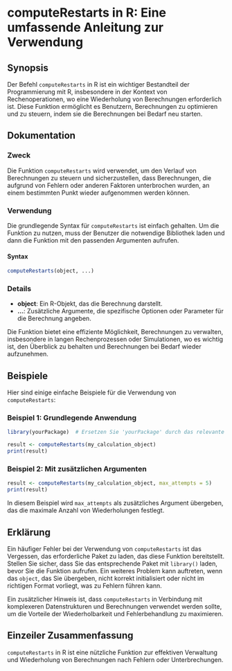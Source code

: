 <!--
Meta Description: # computeRestarts in R: Eine umfassende Anleitung zur Verwendung ## Synopsis Der Befehl `computeRestarts` in R ist ein wichtiger Bestandteil der Progr...
Meta Keywords: die, computerestarts, berechnungen, das, von
-->

# computeRestarts in R: Eine umfassende Anleitung zur Verwendung

## Synopsis
Der Befehl `computeRestarts` in R ist ein wichtiger Bestandteil der Programmierung mit R, insbesondere in der Kontext von Rechenoperationen, wo eine Wiederholung von Berechnungen erforderlich ist. Diese Funktion ermöglicht es Benutzern, Berechnungen zu optimieren und zu steuern, indem sie die Berechnungen bei Bedarf neu starten.

## Dokumentation
### Zweck
Die Funktion `computeRestarts` wird verwendet, um den Verlauf von Berechnungen zu steuern und sicherzustellen, dass Berechnungen, die aufgrund von Fehlern oder anderen Faktoren unterbrochen wurden, an einem bestimmten Punkt wieder aufgenommen werden können.

### Verwendung
Die grundlegende Syntax für `computeRestarts` ist einfach gehalten. Um die Funktion zu nutzen, muss der Benutzer die notwendige Bibliothek laden und dann die Funktion mit den passenden Argumenten aufrufen.

#### Syntax
```R
computeRestarts(object, ...)
```

### Details
- **object**: Ein R-Objekt, das die Berechnung darstellt.
- **...**: Zusätzliche Argumente, die spezifische Optionen oder Parameter für die Berechnung angeben.

Die Funktion bietet eine effiziente Möglichkeit, Berechnungen zu verwalten, insbesondere in langen Rechenprozessen oder Simulationen, wo es wichtig ist, den Überblick zu behalten und Berechnungen bei Bedarf wieder aufzunehmen.

## Beispiele
Hier sind einige einfache Beispiele für die Verwendung von `computeRestarts`:

### Beispiel 1: Grundlegende Anwendung
```R
library(yourPackage)  # Ersetzen Sie 'yourPackage' durch das relevante Paket

result <- computeRestarts(my_calculation_object)
print(result)
```

### Beispiel 2: Mit zusätzlichen Argumenten
```R
result <- computeRestarts(my_calculation_object, max_attempts = 5)
print(result)
```

In diesem Beispiel wird `max_attempts` als zusätzliches Argument übergeben, das die maximale Anzahl von Wiederholungen festlegt.

## Erklärung
Ein häufiger Fehler bei der Verwendung von `computeRestarts` ist das Vergessen, das erforderliche Paket zu laden, das diese Funktion bereitstellt. Stellen Sie sicher, dass Sie das entsprechende Paket mit `library()` laden, bevor Sie die Funktion aufrufen. Ein weiteres Problem kann auftreten, wenn das `object`, das Sie übergeben, nicht korrekt initialisiert oder nicht im richtigen Format vorliegt, was zu Fehlern führen kann. 

Ein zusätzlicher Hinweis ist, dass `computeRestarts` in Verbindung mit komplexeren Datenstrukturen und Berechnungen verwendet werden sollte, um die Vorteile der Wiederholbarkeit und Fehlerbehandlung zu maximieren.

## Einzeiler Zusammenfassung
`computeRestarts` in R ist eine nützliche Funktion zur effektiven Verwaltung und Wiederholung von Berechnungen nach Fehlern oder Unterbrechungen.